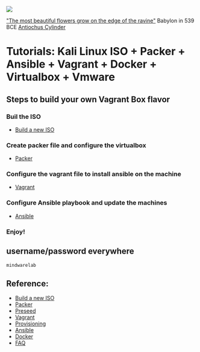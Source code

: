 ![](https://raw.githubusercontent.com/frankietyrine/K-OSINT.iso/master/unnamed.png)

["The most beautiful flowers grow on the edge of the ravine"](http://www.achemenet.com/pdf/in-press/VAN-DER-SPEK_Cyrus_the_Great_Exiles_and_Foreign_Gods_June_2013.pdf) Babylon in 539 BCE [Antiochus Cylinder](https://www.livius.org/sources/content/mesopotamian-chronicles-content/antiochus-cylinder/)

# Tutorials: Kali Linux ISO + Packer + Ansible + Vagrant + Docker + Virtualbox + Vmware

## Steps to build your own Vagrant Box flavor
### Buil the ISO
- [Build a new ISO](https://github.com/cybern3tic/devops_notes/blob/master/tutorials/build_new_iso.md)
### Create packer file and configure the virtualbox
- [Packer](https://github.com/cybern3tic/devops_notes/blob/master/tutorials/packer.md)
### Configure the vagrant file to install ansible on the machine
- [Vagrant](https://github.com/cybern3tic/devops_notes/blob/master/tutorials/vagrant.md)
### Configure Ansible playbook and update the machines
- [Ansible](https://github.com/cybern3tic/devops_notes/blob/master/tutorials/ansible.md)
### Enjoy!


## username/password everywhere
```mindwarelab```

## Reference:
- [Build a new ISO](https://github.com/cybern3tic/devops_notes/blob/master/tutorials/build_new_iso.md)
- [Packer](https://github.com/cybern3tic/devops_notes/blob/master/tutorials/packer.md)
- [Preseed](https://github.com/cybern3tic/devops_notes/blob/master/tutorials/preseed.md)
- [Vagrant](https://github.com/cybern3tic/devops_notes/blob/master/tutorials/vagrant.md)
- [Provisioning](https://github.com/cybern3tic/devops_notes/blob/master/tutorials/provisioning.md)
- [Ansible](https://github.com/cybern3tic/devops_notes/blob/master/tutorials/ansible.md)
- [Docker](https://github.com/cybern3tic/devops_notes/blob/master/tutorials/docker.md)
- [FAQ](https://github.com/cybern3tic/devops_notes/blob/master/tutorials/FAQ.md)








